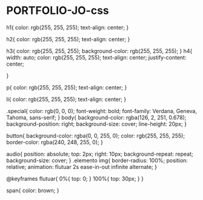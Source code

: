 # PORTFOLIO-JO-css
h1{
    color: rgb(255, 255, 255);
    text-align: center;
}

h2{
    color: rgb(255, 255, 255);
    text-align: center;
}

h3{
    color: rgb(255, 255, 255);
    background-color: rgb(255, 255, 255);
}
h4{
    width: auto;
    color: rgb(255, 255, 255);
    text-align: center;
    justify-content: center;
    
}

p{
    color: rgb(255, 255, 255);
    text-align: center;
}

li{
    color: rgb(255, 255, 255);
    text-align: center;
}

.special{
    color: rgb(0, 0, 0);
    font-weight: bold;
    font-family: Verdana, Geneva, Tahoma, sans-serif;
}
body{
    background-color: rgba(126, 2, 251, 0.678);
    background-position: right;
    background-size: cover;
    line-height: 20px;
}

button{
    background-color: rgba(0, 0, 255, 0);
    color: rgb(255, 255, 255);
    border-color: rgba(240, 248, 255, 0);
}

audio{
    position: absolute;
    top: 2px;
    right: 10px;
    background-repeat: repeat;
    background-size: cover;
}
.elemento img{
    border-radius: 100%;
    position: relative;
    animation: flutuar 2s ease-in-out infinite alternate;
}

@keyframes flutuar{
    0%{
        top: 0;
    }
    100%{
        top: 30px;
    }
}

span{
    color: brown;
}
